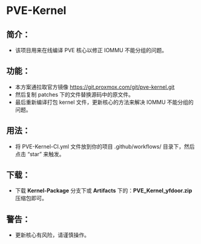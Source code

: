 # PVE-Kernel

## 简介：
- 该项目用来在线编译 PVE 核心以修正 IOMMU 不能分组的问题。

## 功能：
- 本方案通拉取官方镜像 https://git.proxmox.com/git/pve-kernel.git
- 然后复制 patches 下的文件替换源码中的原文件。
- 最后重新编译打包 kernel 文件，更新核心的方法来解决 IOMMU 不能分组的问题。

## 用法：
- 将 PVE-Kernel-CI.yml 文件放到你的项目 .github/workflows/ 目录下，然后点击 “star” 来触发。

## 下载：
- 下载 **Kernel-Package** 分支下或 **Artifacts** 下的：**PVE_Kernel_yfdoor.zip** 压缩包即可。

## 警告：
- 更新核心有风险，请谨慎操作。

